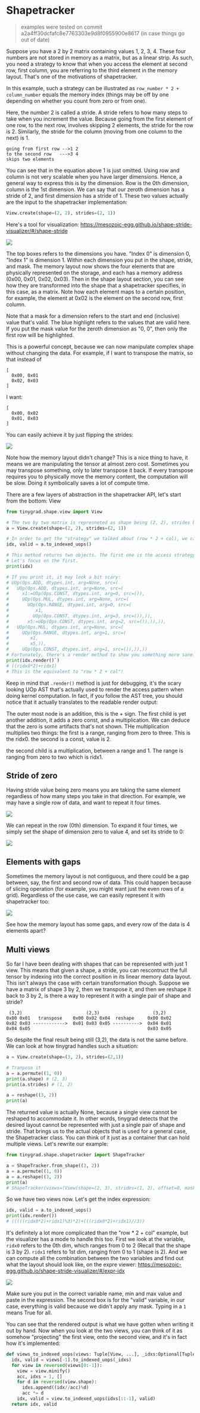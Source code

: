 # Shapetracker

> examples were tested on commit a2a4ff30dcfafc8e7763303e9d8f0955900e8617 (in case things go out of date)

Suppose you have a 2 by 2 matrix containing values 1, 2, 3, 4. These four numbers are not stored in memory as a matrix,
but as a linear strip. As such, you need a strategy to know that when you access the element at second row, first column,
you are referring to the third element in the memory layout. That's one of the motivations of shapetracker.

In this example, such a strategy can be illustrated as `row_number * 2 + column_number` equals the memory index (things
may be off by one depending on whether you count from zero or from one).

Here, the number 2 is called a stride. A stride
refers to how many steps to take when you increment the value. Because going from the first element of one row, to the next
row, involves skipping 2 elements, the stride for the row is 2. Similarly, the stride for the column (moving from one column
to the next) is 1.

```
going from first row -->1 2
to the second row   --->3 4
skips two elements
```

You can see that in the equation above 1 is just omitted. Using row and column is not very scalable when
you have larger dimensions. Hence, a general way to express this is by the dimension. Row is the 0th dimension,
column is the 1st dimension. We can say that our zeroth dimension has a stride of 2, and first dimension has a stride of 1.
These two values actually are the input to the shapetracker implementation:

```python
View.create(shape=(2, 2), strides=(2, 1))
```

Here's a tool for visualization: https://mesozoic-egg.github.io/shape-stride-visualizer/#/shape-stride

<img src="images/img68.png">

The top boxes refers to the dimensions you have. "Index 0" is dimension 0, "Index 1" is dimension 1. Within each dimension
you put in the shape, stride, and mask. The memory layout now shows the four elements that are physically represented on
the storage, and each has a memory address (0x00, 0x01, 0x02, 0x03). Then in the shape layout section, you can see how
they are transformed into the shape that a shapetracker specifies, in this case, as a matrix. Note how each element maps to
a certain position, for example, the element at 0x02 is the element on the second row, first column.

Note that a mask for a dimension refers to the start and end (inclusive) value that's valid.
The blue highlight refers to the values that are valid here. If you put the mask value for the zeroth dimension as "0, 0",
then only the first row will be highlighted.

This is a powerful concept, because we can now manipulate complex shape without changing the data. For example, if I want
to transpose the matrix, so that instead of

```
[
  0x00, 0x01
  0x02, 0x03
]
```

I want:
```
[
  0x00, 0x02
  0x01, 0x03
]
```

You can easily achieve it by just flipping the strides:

<img src="images/img69.png">

Note how the memory layout didn't change? This is a nice thing to have, it means we are manipulating the tensor
at almost zero cost. Sometimes you may transpose something, only to later transpose it back. If every transpose requires
you to physically move the memory content, the computation will be slow. Doing it symbolically saves a lot of compute time.

There are a few layers of abstraction in the shapetracker API, let's start from the bottom: View

```python
from tinygrad.shape.view import View

# The two by two matrix is represneted as shape being (2, 2), strides being (2, 1)
a = View.create(shape=(2, 2), strides=(2, 1))

# In order to get the "strategy" we talked about (row * 2 + col), we call a special method:
idx, valid = a.to_indexed_uops()

# This method returns two objects. The first one is the access strategy I kept referring to, the second is for the mask.
# Let's focus on the first.
print(idx)

# If you print it, it may look a bit scary:
# UOp(Ops.ADD, dtypes.int, arg=None, src=(
#   UOp(Ops.ADD, dtypes.int, arg=None, src=(
#     x1:=UOp(Ops.CONST, dtypes.int, arg=0, src=()),
#     UOp(Ops.MUL, dtypes.int, arg=None, src=(
#       UOp(Ops.RANGE, dtypes.int, arg=0, src=(
#          x1,
#         UOp(Ops.CONST, dtypes.int, arg=3, src=()),)),
#       x5:=UOp(Ops.CONST, dtypes.int, arg=2, src=()),)),)),
#   UOp(Ops.MUL, dtypes.int, arg=None, src=(
#     UOp(Ops.RANGE, dtypes.int, arg=1, src=(
#        x1,
#        x5,)),
#     UOp(Ops.CONST, dtypes.int, arg=1, src=()),)),))
# Fortunately, there's a render method to show you something more sane:
print(idx.render()`)
# ((ridx0*2)+ridx1)
# This is the equivalent to "row * 2 + col"!
```

Keep in mind that `.render()` method is just for debugging, it's the scary looking UOp AST that's actually used to
render the access pattern when doing kernel computation. In fact, if you follow the AST tree, you should notice that
it actually translates to the readable render output:

The outer most node is an addition, this is the + sign.
  The first child is yet another addition, it adds a zero const, and a multiplication. We can deduce that the zero is some
  artifacts that's not shown. THe multiplication multiplies two things:
    the first is a range, ranging from zero to three. This is the ridx0.
    the second is a const, value is 2.

  the second child is a multiplication, between a range and 1. The range is ranging from zero to two which is ridx1.

## Stride of zero

Having stride value being zero means you are taking the same element regardless of how many steps you take in that
direction. For example, we may have a single row of data, and want to repeat it four times.

<img src="images/img70.png">

We can repeat in the row (0th) dimension. To expand it four times, we simply set the shape of dimension zero to value
4, and set its stride to 0:

<img src="images/img71.png">

## Elements with gaps

Sometimes the memory layout is not contiguous, and there could be a gap between, say, the first and second row of data.
This could happen because of slicing operation (for example, you might want just the even rows of a grid). Regardless of
the use case, we can easily represent it with shapetracker too:

<img src="images/img72.png">

See how the memory layout has some gaps, and every row of the data is 4 elements apart?


## Multi views

So far I have been dealing with shapes that can be represented with just 1 view. This means that given a shape, a stride,
you can rescontruct the full tensor by indexing into the correct position in its linear memory data layout. This isn't
always the case with certain transformation though. Suppose we have a matrix of shape 3 by 2, then we transpose it,
and then we reshape it back to 3 by 2, is there a way to represent it with a single pair of shape and stride?

```
 (3,2)                        (2,3)                    (3,2)
0x00 0x01   transpose    0x00 0x02 0x04  reshape     0x00 0x02
0x02 0x03 ------------>  0x01 0x03 0x05 ---------->  0x04 0x01
0x04 0x05                                            0x03 0x05
```

So despite the final result being still (3,2), the data is not the same before. We can look at how tinygrad handles
such a situation:

```python
a = View.create(shape=(3, 2), strides=(2,1))

# Tranpose it
a = a.permute((1, 0))
print(a.shape) # (2, 3)
print(a.strides) # (1, 2)

a = reshape((3, 2))
print(a)
```

The returned value is actually None, because a single view cannot be reshaped to accommodate it. In other words, tinygrad
detects that the desired layout cannot be represented with just a single pair of shape and stride. That brings us to the
actual objects that is used for a general case, the Shapetracker class. You can think of it just as a container that
can hold multiple views. Let's rewrite our example:

```python
from tinygrad.shape.shapetracker import ShapeTracker

a = ShapeTracker.from_shape((3, 2))
a = a.permute((1, 0))
a = a.reshape((3, 2))
print(a)
# ShapeTracker(views=(View(shape=(2, 3), strides=(1, 2), offset=0, mask=None, contiguous=False), View(shape=(3, 2), strides=(2, 1), offset=0, mask=None, contiguous=True)))
```

So we have two views now. Let's get the index expression:
```python
idx, valid = a.to_indexed_uops()
print(idx.render())
# (((((ridx0*2)+ridx1)%3)*2)+(((ridx0*2)+ridx1)//3))
```

It's definitely a lot more complicated than the "row * 2 + col" example, but the visualizer has a mode to handle this too.
First we look at the variable, `ridx0` refers to the 0th dim, which ranges from 0 to 2 (Recall that the shape is 3 by 2).
`ridx1` refers to 1st dim, ranging from 0 to 1 (shape is 2). And we can compute all the combination between the two variables
and find out what the layout should look like, on the expre viewer: https://mesozoic-egg.github.io/shape-stride-visualizer/#/expr-idx

<img src="images/img73.png">

Make sure you put in the correct variable name, min and max value and paste in the expression. The second box is for the "valid"
variable, in our case, everything is valid because we didn't apply any mask. Typing in a `1` means True for all.

You can see that the rendered output is what we have gotten when writing it out by hand. Now when you look at the two views,
you can think of it as somehow "projecting" the first view, onto the second view, and it's in fact how it's implemented:

```python
def views_to_indexed_uops(views: Tuple[View, ...], _idxs:Optional[Tuple[UOp, ...]]=None) -> Tuple[UOp, UOp]:
  idx, valid = views[-1].to_indexed_uops(_idxs)
  for view in reversed(views[0:-1]):
    view = view.minify()
    acc, idxs = 1, []
    for d in reversed(view.shape):
      idxs.append((idx//acc)%d)
      acc *= d
    idx, valid = view.to_indexed_uops(idxs[::-1], valid)
  return idx, valid
```
